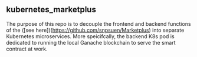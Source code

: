 ## kubernetes_marketplus
The purpose of this repo is to decouple the frontend and backend functions of the \([see here]\)(https://github.com/snpsuen/Marketplus) into separate Kubernetes microservices. More speicifcally, the backend K8s pod is dedicated to running the local Ganache blockchain to serve the smart contract at work.
